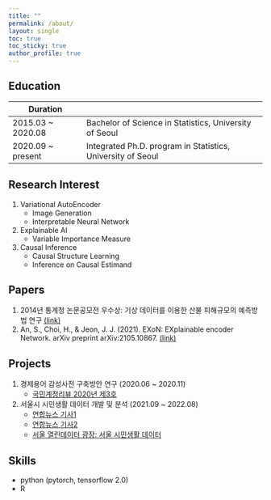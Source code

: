 ```yaml
---
title: ""
permalink: /about/
layout: single
toc: true
toc_sticky: true
author_profile: true
---
```


## Education

| Duration          |                                                             |
|-------------------|-------------------------------------------------------------|
| 2015.03 ~ 2020.08 | Bachelor of Science in Statistics, University of Seoul      |
| 2020.09 ~ present | Integrated Ph.D. program in Statistics, University of Seoul |


## Research Interest
1. Variational AutoEncoder
   - Image Generation
   - Interpretable Neural Network
2. Explainable AI
   - Variable Importance Measure
3. Causal Inference
   - Causal Structure Learning
   - Inference on Causal Estimand

## Papers
1. 2014년 통계청 논문공모전 우수상: 기상 데이터를 이용한 산불 피해규모의 예측방법 연구 [(link)](http://kostat.go.kr/sri/srikor/srikor_spn/2/2/index.board?bmode=read&bSeq=&aSeq=376197&pageNo=6&rowNum=10&navCount=10&currPg=&searchInfo=&sTarget=title&sTxt=)
2. An, S., Choi, H., & Jeon, J. J. (2021). EXoN: EXplainable encoder Network. arXiv preprint arXiv:2105.10867. [(link)](https://arxiv.org/abs/2105.10867)

## Projects
1. 경제용어 감성사전 구축방안 연구 (2020.06 ~ 2020.11)
   - [국민계정리뷰 2020년 제3호](https://www.bok.or.kr/portal/bbs/P0000589/view.do?nttId=10060460&menuNo=200441&pageIndex=1)
2. 서울시 시민생활 데이터 개발 및 분석 (2021.09 ~ 2022.08)
   - [연합뉴스 기사1](https://m.yna.co.kr/view/AKR20211221171400004?section=news&site=popup_newsflash)
   - [연합뉴스 기사2](https://www.yna.co.kr/view/AKR20220828018700004?input=1195m)
   - [서울 열린데이터 광장: 서울 시민생활 데이터](https://data.seoul.go.kr/dataVisual/seoul/seoulLiving.do)

## Skills
- python (pytorch, tensorflow 2.0)
- R
